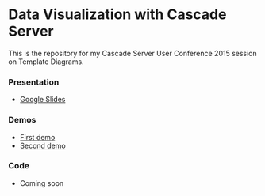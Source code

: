 # Data Visualization with Cascade Server

This is the repository for my Cascade Server User Conference 2015 session on Template Diagrams.

### Presentation
 - [Google Slides](https://docs.google.com/a/union.edu/presentation/d/1HftxNkuBVZt7jj_CyrS3RFYGRYnEg3QF2l3sFeaf6ec/edit?usp=sharing)
### Demos
 - [First demo](https://youtu.be/OEPjWZKC048)
 - [Second demo](https://youtu.be/OEPjWZKC048)

### Code
 - Coming soon
